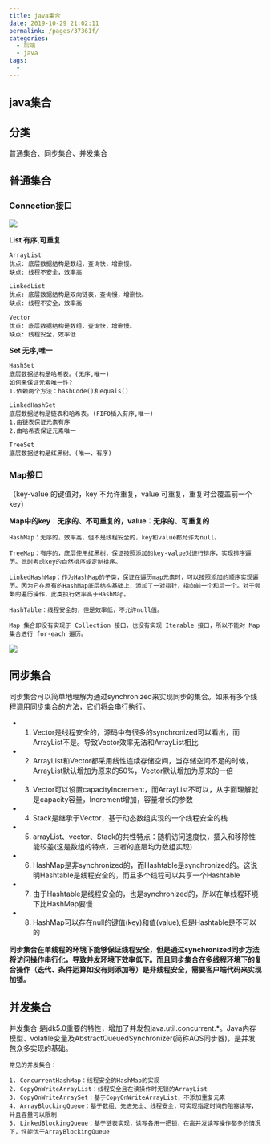 ```yaml
---
title: java集合
date: 2019-10-29 21:02:11
permalink: /pages/37361f/
categories:
  - 后端
  - java
tags:
  - 
---
```

## java集合

## 分类

普通集合、同步集合、并发集合

## 普通集合

### Connection接口

![](https://cdn.jsdelivr.net/gh/gujunling/PicGo-image/test/201805140923111479.png)

**List 有序,可重复**
```
ArrayList
优点: 底层数据结构是数组，查询快，增删慢。
缺点: 线程不安全，效率高

LinkedList
优点: 底层数据结构是双向链表，查询慢，增删快。
缺点: 线程不安全，效率高

Vector
优点: 底层数据结构是数组，查询快，增删慢。
缺点: 线程安全，效率低
```
**Set 无序,唯一**
```
HashSet
底层数据结构是哈希表。(无序,唯一)
如何来保证元素唯一性?
1.依赖两个方法：hashCode()和equals()

LinkedHashSet
底层数据结构是链表和哈希表。(FIFO插入有序,唯一)
1.由链表保证元素有序
2.由哈希表保证元素唯一

TreeSet
底层数据结构是红黑树。(唯一，有序)
```
### Map接口

（key-value 的键值对，key 不允许重复，value 可重复，重复时会覆盖前一个key）

**Map中的key：无序的、不可重复的，value：无序的、可重复的**
```
HashMap：无序的，效率高，但不是线程安全的，key和value都允许为null。

TreeMap：有序的，底层使用红黑树，保证按照添加的key-value对进行排序，实现排序遍历。此时考虑key的自然排序或定制排序。

LinkedHashMap：作为HashMap的子类，保证在遍历map元素时，可以按照添加的顺序实现遍历。因为它在原有的HashMap底层结构基础上，添加了一对指针，指向前一个和后一个。对于频繁的遍历操作，此类执行效率高于HashMap。

HashTable：线程安全的，但是效率低，不允许null值。

Map 集合即没有实现于 Collection 接口，也没有实现 Iterable 接口，所以不能对 Map 集合进行 for-each 遍历。
```
![](https://cdn.jsdelivr.net/gh/gujunling/PicGo-image/test/201805140923111480.png)

## 同步集合 

同步集合可以简单地理解为通过synchronized来实现同步的集合。如果有多个线程调用同步集合的方法，它们将会串行执行。

* 1. Vector是线程安全的，源码中有很多的synchronized可以看出，而ArrayList不是。导致Vector效率无法和ArrayList相比

* 2. ArrayList和Vector都采用线性连续存储空间，当存储空间不足的时候，ArrayList默认增加为原来的50%，Vector默认增加为原来的一倍

* 3. Vector可以设置capacityIncrement，而ArrayList不可以，从字面理解就是capacity容量，Increment增加，容量增长的参数

* 4. Stack是继承于Vector，基于动态数组实现的一个线程安全的栈

* 5. arrayList、vector、Stack的共性特点：随机访问速度快，插入和移除性能较差(这是数组的特点，三者的底层均为数组实现)

* 6. HashMap是非synchronized的，而Hashtable是synchronized的。这说明Hashtable是线程安全的，而且多个线程可以共享一个Hashtable

* 7. 由于Hashtable是线程安全的，也是synchronized的，所以在单线程环境下比HashMap要慢

* 8. HashMap可以存在null的键值(key)和值(value),但是Hashtable是不可以的

**同步集合在单线程的环境下能够保证线程安全，但是通过synchronized同步方法将访问操作串行化，导致并发环境下效率低下。而且同步集合在多线程环境下的复合操作（迭代、条件运算如没有则添加等）是非线程安全，需要客户端代码来实现加锁。**

## 并发集合

并发集合 是jdk5.0重要的特性，增加了并发包java.util.concurrent.*。Java内存模型、volatile变量及AbstractQueuedSynchronizer(简称AQS同步器)，是并发包众多实现的基础。

```
常见的并发集合：

1. ConcurrentHashMap：线程安全的HashMap的实现
2. CopyOnWriteArrayList：线程安全且在读操作时无锁的ArrayList
3. CopyOnWriteArraySet：基于CopyOnWriteArrayList，不添加重复元素
4. ArrayBlockingQueue：基于数组、先进先出、线程安全，可实现指定时间的阻塞读写，并且容量可以限制
5. LinkedBlockingQueue：基于链表实现，读写各用一把锁，在高并发读写操作都多的情况下，性能优于ArrayBlockingQueue
```